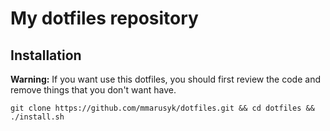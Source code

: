 # My dotfiles repository

## Installation

**Warning:** If you want use this dotfiles, you should first review the code and remove things that you don't want have.
```
git clone https://github.com/mmarusyk/dotfiles.git && cd dotfiles && ./install.sh
```

